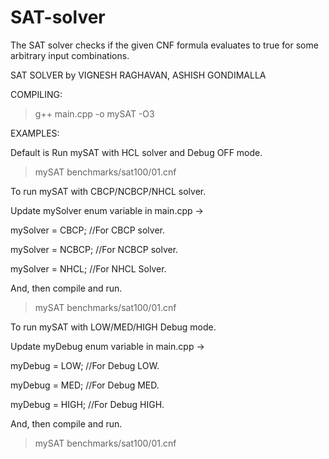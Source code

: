 # SAT-solver
The SAT solver checks if the given CNF formula evaluates to true for some arbitrary input combinations.

SAT SOLVER by VIGNESH RAGHAVAN, ASHISH GONDIMALLA

COMPILING:

> g++ main.cpp -o mySAT -O3

EXAMPLES:

Default is Run mySAT with HCL solver and Debug OFF mode.

> mySAT benchmarks/sat100/01.cnf



To run mySAT with CBCP/NCBCP/NHCL solver.

Update mySolver enum variable in main.cpp ->

mySolver = CBCP; //For CBCP solver.

mySolver = NCBCP; //For NCBCP solver.

mySolver = NHCL; //For NHCL Solver.

And, then compile and run.

> mySAT benchmarks/sat100/01.cnf



To run mySAT with LOW/MED/HIGH Debug mode.

Update myDebug enum variable in main.cpp ->

myDebug = LOW; //For Debug LOW.

myDebug = MED; //For Debug MED.

myDebug = HIGH; //For Debug HIGH.

And, then compile and run.

> mySAT benchmarks/sat100/01.cnf
